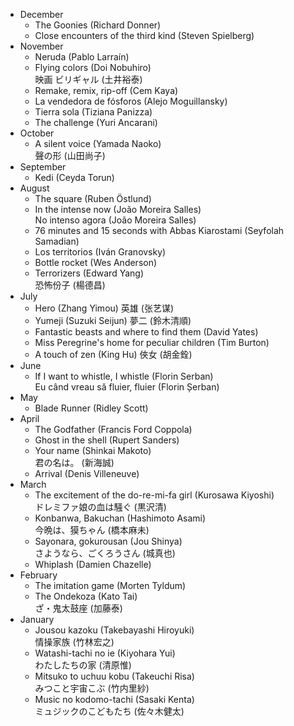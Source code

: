 

* December
  * The Goonies (Richard Donner)
  * Close encounters of the third kind (Steven Spielberg)
* November
  * Neruda (Pablo Larraín)
  * Flying colors (Doi Nobuhiro)  
    映画 ビリギャル (土井裕泰)
  * Remake, remix, rip-off (Cem Kaya)
  * La vendedora de fósforos (Alejo Moguillansky)
  * Tierra sola (Tiziana Panizza)
  * The challenge (Yuri Ancarani)
* October
  * A silent voice (Yamada Naoko)  
    聲の形 (山田尚子)
* September
  * Kedi (Ceyda Torun)
* August
  * The square (Ruben Östlund)
  * In the intense now (João Moreira Salles)  
    No intenso agora (João Moreira Salles)
  * 76 minutes and 15 seconds with Abbas Kiarostami (Seyfolah Samadian)
  * Los territorios (Iván Granovsky)
  * Bottle rocket (Wes Anderson)
  * Terrorizers (Edward Yang)  
    恐怖份子 (楊德昌)
* July
  * Hero (Zhang Yimou)
    英雄 (张艺谋)
  * Yumeji (Suzuki Seijun)
    夢二 (鈴木清順)
  * Fantastic beasts and where to find them (David Yates)
  * Miss Peregrine's home for peculiar children (Tim Burton)
  * A touch of zen (King Hu)
    俠女 (胡金銓)
* June
  * If I want to whistle, I whistle (Florin Serban)  
    Eu când vreau să fluier, fluier (Florin Șerban)
* May
  * Blade Runner (Ridley Scott)
* April
  * The Godfather (Francis Ford Coppola)
  * Ghost in the shell (Rupert Sanders)
  * Your name (Shinkai Makoto)  
    君の名は。 (新海誠)
  * Arrival (Denis Villeneuve)
* March
  * The excitement of the do-re-mi-fa girl (Kurosawa Kiyoshi)  
    ドレミファ娘の血は騒ぐ (黒沢清)
  * Konbanwa, Bakuchan (Hashimoto Asami)  
    今晩は、獏ちゃん (橋本麻未)
  * Sayonara, gokurousan (Jou Shinya)  
    さようなら、ごくろうさん (城真也)
  * Whiplash (Damien Chazelle)
* February
  * The imitation game (Morten Tyldum)
  * The Ondekoza (Kato Tai)  
    ざ・鬼太鼓座 (加藤泰)
* January
  * Jousou kazoku (Takebayashi Hiroyuki)  
    情操家族 (竹林宏之)
  * Watashi-tachi no ie (Kiyohara Yui)  
    わたしたちの家 (清原惟)
  * Mitsuko to uchuu kobu (Takeuchi Risa)  
    みつこと宇宙こぶ (竹内里紗)
  * Music no kodomo-tachi (Sasaki Kenta)  
    ミュジックのこどもたち (佐々木健太)
